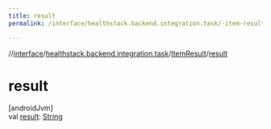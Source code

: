 ```yaml
---
title: result
permalink: /interface/healthstack.backend.integration.task/-item-result/result.html

---
```

//[interface](/bi_interface.html)/[healthstack.backend.integration.task](../index.html)/[ItemResult](index.html)/[result](result.html)



# result



[androidJvm]\
val [result](result.html): [String](https://kotlinlang.org/api/latest/jvm/stdlib/kotlin/-string/index.html)




